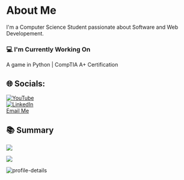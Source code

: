 


# About Me

I'm a Computer Science Student passionate about Software and Web Developement.

### 💻 I'm Currently Working On
A game in Python | CompTIA A+ Certification


## 🌐 Socials:
[![YouTube](https://img.shields.io/badge/YouTube-%23FF0000.svg?logo=YouTube&logoColor=white)](https://youtube.com/@UCg-dv6FGCvKCbwPbahxqMzQ) </br>
[![LinkedIn](https://img.shields.io/badge/LinkedIn-%230077B5.svg?logo=linkedin&logoColor=white)](https://linkedin.com/in/thomas-j-waller) </br>
[Email Me](tjwaller0328@gmail.com)

<!--
### 📊 GitHub Stats
(https://github-readme-stats.vercel.app/api?username=tjwaller&show_icons=true&theme=radical)
-->

## 📚 Summary


![](https://github-readme-stats.vercel.app/api/top-langs/?username=tjwaller&theme=dark&hide_border=false&include_all_commits=false&count_private=false&layout=compact) </br>

![](https://github-readme-streak-stats.herokuapp.com/?user=tjwaller&theme=dark&hide_border=false)<br/>

![profile-details](https://github.com/tjwaller/tjwaller/assets/120071141/fe41aae2-841c-4d8f-8f14-194ec8aa1fbb)<svg xmlns="http://www.w3.org/2000/svg" width="700" height="200" viewBox="0 0 700 200">

